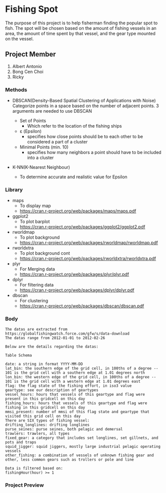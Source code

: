 # Fishing Spot
	
  The purpose of this project is to help fisherman finding the popular spot to fish. 
  The spot will be chosen based on the amount of fishing vessels in an area, 
  the amount of time spent by that vessel, and the gear type mounted on the vessel.

## Project Member
1. Albert Antonio
2. Bong Cen Choi
3. Ricky

### Methods
* DBSCAN(Density-Based Spatial Clustering of Applications with Noise)
Categorize points in a space based on the number of adjacent points.
3 arguments are needed to use DBSCAN
  * Set of Points
    * Which refer to the location of the fishing ships
  * ε (Epsilon)
    * specifies how close points should be to each other to be considered a part of a cluster
  * Minimal Points (min. 10)
    * specifies how many neighbors a point should have to be included into a cluster
    
* K-NN(K-Nearest Neighbour)
    * To determine accurate and realistic value for Epsilon
    
### Library
* maps
  * To display map
  * https://cran.r-project.org/web/packages/maps/maps.pdf
* ggplot2
  * To plot barplot
  * https://cran.r-project.org/web/packages/ggplot2/ggplot2.pdf
* rworldmap
  * To plot background
  * https://cran.r-project.org/web/packages/rworldmap/rworldmap.pdf
* rworldxtra
  * To plot background cont
  * https://cran.r-project.org/web/packages/rworldxtra/rworldxtra.pdf
* plyr
  * For Merging data
  * https://cran.r-project.org/web/packages/plyr/plyr.pdf
* dplyr
  * For filtering data
  * https://cran.r-project.org/web/packages/dplyr/dplyr.pdf
* dbscan
  * For clustering 
  * https://cran.r-project.org/web/packages/dbscan/dbscan.pdf

### Body
```
The datas are extracted from https://globalfishingwatch.force.com/gfw/s/data-download
The datas range from 2012-01-01 to 2012-02-26

Below are the details regarding the datas:

Table Schema

date: a string in format YYYY-MM-DD
lat_bin: the southern edge of the grid cell, in 100ths of a degree -- 101 is the grid cell with a southern edge at 1.01 degrees north
lon_bin: the western edge of the grid cell, in 100ths of a degree -- 101 is the grid cell with a western edge at 1.01 degrees east
flag: the flag state of the fishing effort, in iso3 value
geartype: see our description of geartypes
vessel_hours: hours that vessels of this geartype and flag were present in this gridcell on this day
fishing_hours: hours that vessels of this geartype and flag were fishing in this gridcell on this day
mmsi_present: number of mmsi of this flag state and geartype that visited this grid cell on this day
There are SIX types of fishing vessel:
drifting_longlines: drifting longlines
purse_seines: purse seines, both pelagic and demersal
trawlers: trawlers, all types
fixed_gear: a category that includes set longlines, set gillnets, and pots and traps
squid_jigger: squid jiggers, mostly large industrial pelagic operating vessels
other_fishing: a combination of vessels of unknown fishing gear and other, less common gears such as trollers or pole and line

Data is filtered based on:
fishingHour(hour) >= 1 
```

### Project Preview


